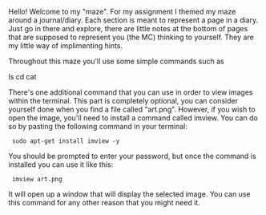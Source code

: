 Hello! Welcome to my "maze". For my assignment I themed my maze around a journal/diary. Each section is meant to represent a page in a diary. Just go in there and explore, there are little notes at the bottom of pages that are supposed to represent you (the MC) thinking to yourself. They are my little way of implimenting hints. 

Throughout this maze you'll use some simple commands such as

ls
cd
cat

There's one additional command that you can use in order to view images within the terminal. This part is completely optional, you can consider yourself done when you find a file called "art.png". However, if you wish to open the image, you'll need to install a command called imview. You can do so by pasting the following command in your terminal:

     sudo apt-get install imview -y

You should be prompted to enter your password, but once the command is installed you can use it like this:

     imview art.png

It will open up a window that will display the selected image. You can use this command for any other reason that you might need it.